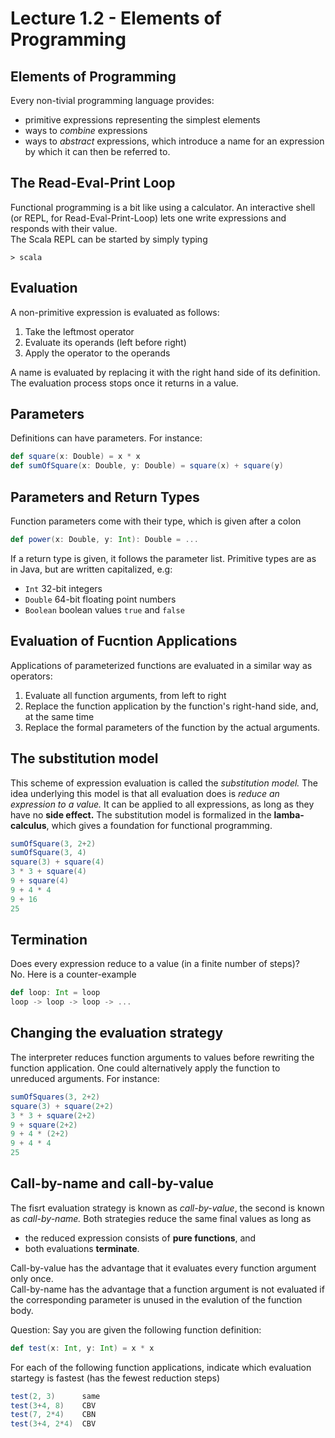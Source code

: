 # Lecture 1.2 - Elements of Programming

## Elements of Programming
Every non-tivial programming language provides:

* primitive expressions representing the simplest elements
* ways to *combine* expressions
* ways to *abstract* expressions, which introduce a name for an expression by which it can then be referred to.

## The Read-Eval-Print Loop
Functional programming is a bit like using a calculator. An interactive shell (or REPL, for Read-Eval-Print-Loop) lets one write expressions and responds with their value.  
The Scala REPL can be started by simply typing

`> scala`

## Evaluation
A non-primitive expression is evaluated as follows:

1. Take the leftmost operator
2. Evaluate its operands (left before right)
3. Apply the operator to the operands

A name is evaluated by replacing it with the right hand side of its definition. The evaluation process stops once it returns in a value.

## Parameters 
Definitions can have parameters. For instance:

```scala
def square(x: Double) = x * x
def sumOfSquare(x: Double, y: Double) = square(x) + square(y)
```

## Parameters and Return Types
Function parameters come with their type, which is given after a colon 

```scala
def power(x: Double, y: Int): Double = ...
```
	
If a return type is given, it follows the parameter list. Primitive types are as in Java, but are written capitalized, e.g:

* `Int` 32-bit integers
* `Double` 64-bit floating point numbers
* `Boolean` boolean values `true` and `false`

## Evaluation of Fucntion Applications
Applications of parameterized functions are evaluated in a similar way as operators:

1. Evaluate all function arguments, from left to right
2. Replace the function application by the function's right-hand side, and, at the same time
3. Replace the formal parameters of the function by the actual arguments.

## The substitution model
This scheme of expression evaluation is called the *substitution model.* The idea underlying this model is that all evaluation does is *reduce an expression to a value.* It can be applied to all expressions, as long as they have no **side effect.** The substitution model is formalized in the **lamba-calculus**, which gives a foundation for functional programming.

```scala
sumOfSquare(3, 2+2)
sumOfSquare(3, 4)
square(3) + square(4)
3 * 3 + square(4)
9 + square(4)
9 + 4 * 4 
9 + 16
25
```

## Termination
Does every expression reduce to a value (in a finite number of steps)?  
No. Here is a counter-example

```scala
def loop: Int = loop
loop -> loop -> loop -> ...
```

## Changing the evaluation strategy
The interpreter reduces function arguments to values before rewriting the function application. One could alternatively apply the function to unreduced arguments. For instance:

```scala
sumOfSquares(3, 2+2)
square(3) + square(2+2)
3 * 3 + square(2+2)
9 + square(2+2)
9 + 4 * (2+2)
9 + 4 * 4
25
```

## Call-by-name and call-by-value
The fisrt evaluation strategy is known as *call-by-value*, the second is known as *call-by-name.* Both strategies reduce the same final values as long as

* the reduced expression consists of **pure functions**, and 
* both evaluations **terminate**.

Call-by-value has the advantage that it evaluates every function argument only once.  
Call-by-name has the advantage that a function argument is not evaluated if the corresponding parameter is unused in the evalution of the function body.

Question: Say you are given the following function definition:

```scala
def test(x: Int, y: Int) = x * x
```
For each of the following function applications, indicate which evaluation startegy is fastest (has the fewest reduction steps)

```scala
test(2, 3)      same
test(3+4, 8)    CBV
test(7, 2*4)    CBN
test(3+4, 2*4)  CBV
```
